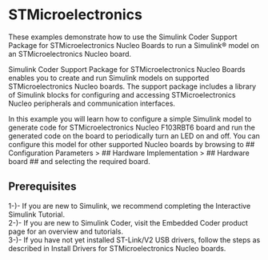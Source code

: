 # STMicroelectronics

These examples demonstrate how to use the Simulink Coder Support Package for STMicroelectronics Nucleo Boards to run a Simulink® model on an STMicroelectronics Nucleo board.

Simulink Coder Support Package for STMicroelectronics Nucleo Boards enables you to create and run Simulink models on supported STMicroelectronics Nucleo boards. The support package includes a library of Simulink blocks for configuring and accessing STMicroelectronics Nucleo peripherals and communication interfaces.

In this example you will learn how to configure a simple Simulink model to generate code for STMicroelectronics Nucleo F103RBT6 board and run the generated code on the board to periodically turn an LED on and off. You can configure this model for other supported Nucleo boards by browsing to ## Configuration Parameters > ## Hardware Implementation > ## Hardware board ## and selecting the required board.

## Prerequisites

1-)- If you are new to Simulink, we recommend completing the Interactive Simulink Tutorial.\
2-)- If you are new to Simulink Coder, visit the Embedded Coder product page for an overview and tutorials.\
3-)- If you have not yet installed ST-Link/V2 USB drivers, follow the steps as described in Install Drivers for STMicroelectronics Nucleo boards.



